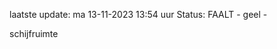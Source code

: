 laatste update: 
ma 13-11-2023 13:54   uur 
Status: FAALT - geel - 
<div class="service Y">schijfruimte</div>